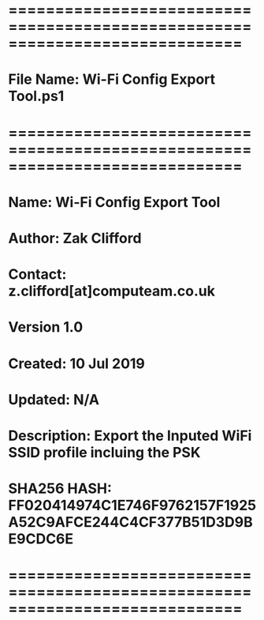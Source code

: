 # =============================================================================
# File Name: Wi-Fi Config Export Tool.ps1
# =============================================================================
# Name: Wi-Fi Config Export Tool
# Author: Zak Clifford 
# Contact:  z.clifford[at]computeam.co.uk
# Version 1.0
# Created: 10 Jul 2019
# Updated: N/A
# Description: Export the Inputed WiFi SSID profile incluing the PSK
# SHA256 HASH: FF020414974C1E746F9762157F1925A52C9AFCE244C4CF377B51D3D9BE9CDC6E
# =============================================================================

